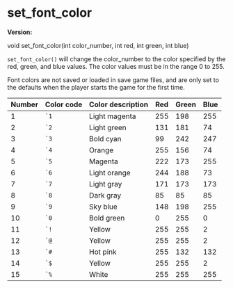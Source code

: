 # set_font_color

**Version:** <VersionInfo dink="1.08" standalone />&nbsp;<VersionInfo freedink="" standalone />&nbsp;<VersionInfo dinkhd="" standalone />&nbsp;<VersionInfo yedink="" standalone />

<Prototype>void set_font_color(int color_number, int red, int green, int blue)</Prototype>

`set_font_color()` will change the color_number to the color specified by the red, green, and blue values. The color values must be in the range 0 to 255.

Font colors are not saved or loaded in save game files, and are only set to the defaults when the player starts the game for the first time.

| Number | Color code | Color description | Red | Green | Blue |
| ------ | ---------- | ----------------- | --- | ----- | ---- |
| 1      | `` `1 ``   | <ColorBlock code="1" />Light magenta     | 255 | 198   | 255  |
| 2      | `` `2 ``   | <ColorBlock code="2" />Light green       | 131 | 181   | 74   |
| 3      | `` `3 ``   | <ColorBlock code="3" />Bold cyan         | 99  | 242   | 247  |
| 4      | `` `4 ``   | <ColorBlock code="4" />Orange            | 255 | 156   | 74   |
| 5      | `` `5 ``   | <ColorBlock code="5" />Magenta           | 222 | 173   | 255  |
| 6      | `` `6 ``   | <ColorBlock code="6" />Light orange      | 244 | 188   | 73   |
| 7      | `` `7 ``   | <ColorBlock code="7" />Light gray        | 171 | 173   | 173  |
| 8      | `` `8 ``   | <ColorBlock code="8" />Dark gray         | 85  | 85    | 85   |
| 9      | `` `9 ``   | <ColorBlock code="9" />Sky blue          | 148 | 198   | 255  |
| 10     | `` `0 ``   | <ColorBlock code="0" />Bold green        | 0   | 255   | 0    |
| 11     | `` `! ``   | <ColorBlock code="!" />Yellow            | 255 | 255   | 2    |
| 12     | `` `@ ``   | <ColorBlock code="@" />Yellow            | 255 | 255   | 2    |
| 13     | `` `# ``   | <ColorBlock code="#" />Hot pink          | 255 | 132   | 132  |
| 14     | `` `$ ``   | <ColorBlock code="$" />Yellow            | 255 | 255   | 2    |
| 15     | `` `% ``   | <ColorBlock code="%" />White             | 255 | 255   | 255  |
